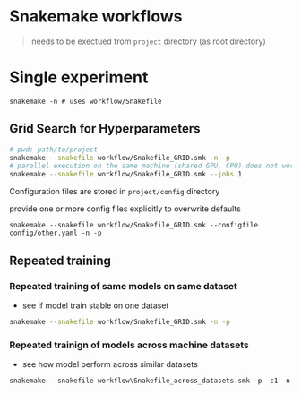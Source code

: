 # Snakemake workflows

> needs to be exectued from `project` directory (as root directory)

# Single experiment

```
snakemake -n # uses workflow/Snakefile
```

## Grid Search for Hyperparameters

```bash
# pwd: path/to/project
snakemake --snakefile workflow/Snakefile_GRID.smk -n -p
# parallel execution on the same machine (shared GPU, CPU) does not work
snakemake --snakefile workflow/Snakefile_GRID.smk --jobs 1
```

Configuration files are stored in `project/config` directory

provide one or more config files explicitly to overwrite defaults

```
snakemake --snakefile workflow/Snakefile_GRID.smk --configfile config/other.yaml -n -p
```

## Repeated training

### Repeated training of same models on same dataset

- see if model train stable on one dataset

```bash
snakemake --snakefile workflow/Snakefile_GRID.smk -n -p
```

### Repeated trainign of models across machine datasets

- see how model perform across similar datasets


```
snakemake --snakefile workflow\Snakefile_across_datasets.smk -p -c1 -n
```